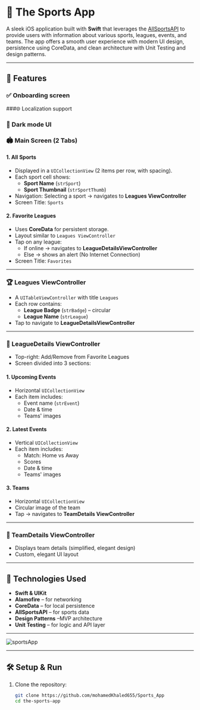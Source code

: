 # 🏅 The Sports App

A sleek iOS application built with **Swift** that leverages the [AllSportsAPI](https://allsportsapi.com/) to provide users with information about various sports, leagues, events, and teams. The app offers a smooth user experience with modern UI design, persistence using CoreData, and clean architecture with Unit Testing and design patterns.

---

## 📱 Features

### ✅ Onboarding screen
###🌐 Localization support
### 🌙 Dark mode UI

### 🏟 Main Screen (2 Tabs)

#### 1. All Sports
- Displayed in a `UICollectionView` (2 items per row, with spacing).
- Each sport cell shows:
  - **Sport Name** (`strSport`)
  - **Sport Thumbnail** (`strSportThumb`)
- Navigation: Selecting a sport → navigates to **Leagues ViewController**
- Screen Title: `Sports`

#### 2. Favorite Leagues
- Uses **CoreData** for persistent storage.
- Layout similar to `Leagues ViewController`
- Tap on any league:
  - If online → navigates to **LeagueDetailsViewController**
  - Else → shows an alert (No Internet Connection)
- Screen Title: `Favorites`

---

### 🏆 Leagues ViewController
- A `UITableViewController` with title `Leagues`
- Each row contains:
  - **League Badge** (`strBadge`) – circular
  - **League Name** (`strLeague`)
- Tap to navigate to **LeagueDetailsViewController**

---

### 📅 LeagueDetails ViewController
- Top-right: Add/Remove from Favorite Leagues
- Screen divided into 3 sections:

#### 1. Upcoming Events
- Horizontal `UICollectionView`
- Each item includes:
  - Event name (`strEvent`)
  - Date & time
  - Teams' images

#### 2. Latest Events
- Vertical `UICollectionView`
- Each item includes:
  - Match: Home vs Away
  - Scores
  - Date & time
  - Teams' images

#### 3. Teams
- Horizontal `UICollectionView`
- Circular image of the team
- Tap → navigates to **TeamDetails ViewController**

---

### 👥 TeamDetails ViewController
- Displays team details (simplified, elegant design)
- Custom, elegant UI layout

---

## 🧰 Technologies Used

- **Swift & UIKit**
- **Alamofire** – for networking
- **CoreData** – for local persistence
- **AllSportsAPI** – for sports data
- **Design Patterns** –MVP architecture
- **Unit Testing** – for logic and API layer

---

![sportsApp](https://github.com/user-attachments/assets/e77fc795-1b42-4c4f-a0e1-6620fa2b0531)



---

## 🛠 Setup & Run

1. Clone the repository:
   ```bash
   git clone https://github.com/mohamedKhaled655/Sports_App
   cd the-sports-app
